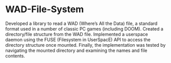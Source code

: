 # WAD-File-System

Developed a library to read a WAD (Where’s All the Data) file, a standard format used in a number of classic PC games (including DOOM). Created a directory/file structure from the WAD file. Implemented a userspace daemon using the FUSE (Filesystem in UserSpacE) API to access the directory structure once mounted. Finally, the implementation was tested by navigating the mounted directory and examining the names and file contents.
